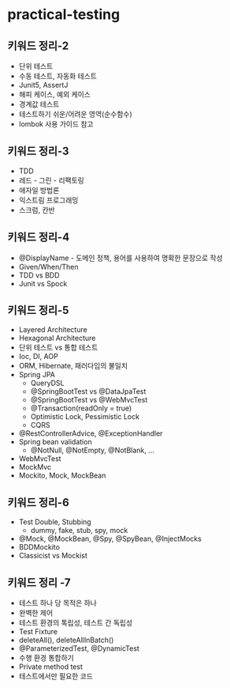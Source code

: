 # practical-testing

## 키워드 정리-2
* 단위 테스트
* 수동 테스트, 자동화 테스트
* Junit5, AssertJ
* 해피 케이스, 예외 케이스
* 경계값 테스트
* 테스트하기 쉬운/어려운 영역(순수함수)
* lombok 사용 가이드 참고

## 키워드 정리-3
* TDD
* 레드 - 그린 - 리팩토링
* 애자일 방법론
* 익스트림 프로그래밍
* 스크럼, 칸반

## 키워드 정리-4
* @DisplayName - 도메인 정책, 용어를 사용하여 명확한 문장으로 작성
* Given/When/Then
* TDD vs BDD
* Junit vs Spock

## 키워드 정리-5
* Layered Architecture
* Hexagonal Architecture
* 단위 테스트 vs 통합 테스트
* Ioc, DI, AOP
* ORM, Hibernate, 패러다임의 불일치
* Spring JPA
  * QueryDSL
  * @SpringBootTest vs @DataJpaTest
  * @SpringBootTest vs @WebMvcTest
  * @Transaction(readOnly = true)
  * Optimistic Lock, Pessimistic Lock
  * CQRS
* @RestControllerAdvice, @ExceptionHandler
* Spring bean validation
  * @NotNull, @NotEmpty, @NotBlank, …
* WebMvcTest
* MockMvc
* Mockito, Mock, MockBean

## 키워드 정리-6
* Test Double, Stubbing
  * dummy, fake, stub, spy, mock 
* @Mock, @MockBean, @Spy, @SpyBean, @InjectMocks
* BDDMockito
* Classicist vs Mockist

## 키워드 정리 -7
* 테스트 하나 당 목적은 하나
* 완벽한 제어
* 테스트 환경의 톡립성, 테스트 간 독립성
* Test Fixture
* deleteAll(), deleteAllInBatch()
* @ParameterizedTest, @DynamicTest
* 수행 환경 통합하기
* Private method test
* 테스트에서만 필요한 코드